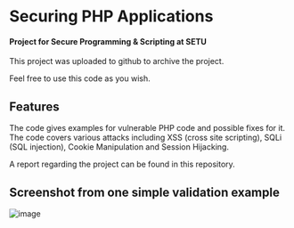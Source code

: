 # Securing PHP Applications
#### Project for Secure Programming & Scripting at SETU

This project was uploaded to github to archive the project.

Feel free to use this code as you wish.


## Features
The code gives examples for vulnerable PHP code and possible fixes for it.
The code covers various attacks including XSS (cross site scripting), SQLi (SQL injection), Cookie Manipulation and Session Hijacking.

A report regarding the project can be found in this repository.

## Screenshot from one simple validation example
![image](https://github.com/user-attachments/assets/a0b2f3e1-9623-49f0-bdf2-f4ae8c80522c)


